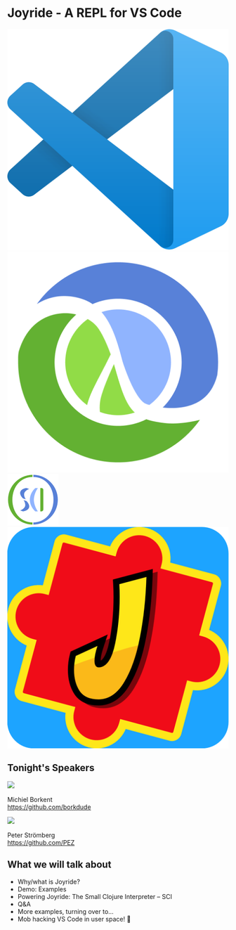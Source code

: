 # Joyride - A REPL for VS Code
<div class="slide">
<div class="fw row logos mt-20 mb-20">
<img src="images/vscode.png">
<img src="images/clojure.png">
<img src="images/sci.svg">
<img src="images/joyride.png">
</div><!--fw row logos-->
<div class="f-08">

## Tonight's Speakers

<div class="speaker">
<img class="avatar" src="https://avatars.githubusercontent.com/u/284934?v=4">

Michiel Borkent<br>https://github.com/borkdude
</div><!--speaker-->

<div class="speaker">
<img class="avatar" src="https://avatars.githubusercontent.com/u/30010?v=4">

Peter Strömberg<br>https://github.com/PEZ
</div><!--speaker-->
</div><!--f-08 speakers-->
<div>

## What we will talk about

* Why/what is Joyride?
* Demo: Examples
* Powering Joyride: The Small Clojure Interpreter – SCI
* Q&A
* More examples, turning over to...
* Mob hacking VS Code in user space! 🎸

</div><!--agenda-->
</div><!--slide-->
